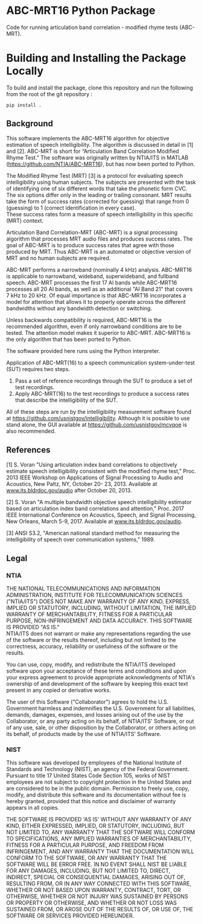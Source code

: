 # ABC-MRT16 Python Package
Code for running articulation band correlation - modified rhyme tests (ABC-MRT). 

# Building and Installing the Package Locally

To build and install the package, clone this repository and run the following
from the root of the git repository :

```
pip install .
```

## Background
This software implements the ABC-MRT16 algorithm for objective estimation of
speech intelligibility.  The algorithm is discussed in detail in [1] and [2].
ABC-MRT is short for “Articulation Band Correlation Modified Rhyme Test.” The
software was  originally written by NTIA/ITS in MATLAB 
(https://github.com/NTIA/ABC-MRT16), but has now been ported to Python.

The Modified Rhyme Test (MRT) [3] is a protocol for evaluating speech 
intelligibility using human subjects. The subjects are presented with the 
task of identifying one of six different words that take the phonetic form 
CVC.  The six options differ only in the leading or trailing consonant. 
MRT results take the form of success rates (corrected for guessing) that 
range from 0 (guessing) to 1 (correct identification in every case).  
These success rates form a measure of speech intelligibility in this 
specific (MRT) context.

Articulation Band Correlation-MRT (ABC-MRT) is a signal processing 
algorithm that processes MRT audio files and produces success rates.  The 
goal of ABC-MRT is to produce success rates that agree with those produced 
by MRT. Thus ABC-MRT is an automated or objective version of MRT and no 
human subjects are required.
  
ABC-MRT performs a narrowband (nominally 4 kHz) analysis. ABC-MRT16
is applicable to narrowband, wideband, superwideband, and fullband speech.
ABC-MRT processes the first 17 AI bands while ABC-MRT16 processes all 20 AI
bands, as well as an additional "AI Band 21" that covers 7 kHz to 20 kHz.
Of equal importance is that ABC-MRT16 incorporates a model for attention
that allows it to properly operate across the different bandwidths without
any bandwidth detection or switching.

Unless backwards compatibility is required, ABC-MRT16 is the recommended
algorithm, even if only narrowband conditions are to be tested. The 
attention model makes it superior to ABC-MRT. ABC-MRT16 is the only algorithm
that has been ported to Python.

The software provided here runs using the Python interpreter.

Application of ABC-MRT(16) to a speech communication system-under-test (SUT) 
requires two steps.
1.  Pass a set of reference recordings through the SUT to produce a set 
of test recordings.
2.  Apply ABC-MRT(16) to the test recordings to produce a success rates that 
describe the intelligibility of the SUT.

All of these steps are run by the intelligibility measurement software found at
<https://github.com/usnistgov/intelligibility>. Although it is possible to use
stand alone, the GUI available at <https://github.com/usnistgov/mcvqoe> is also
recommended.


## References
[1] S. Voran "Using articulation index band correlations to objectively 
estimate speech intelligibility consistent with the modified rhyme test," 
Proc. 2013 IEEE Workshop on Applications of Signal Processing to Audio and
Acoustics, New Paltz, NY, October 20- 23, 2013.  Available at 
www.its.bldrdoc.gov/audio after October 20, 2013.

[2] S. Voran "A multiple bandwidth objective speech intelligibility 
estimator based on articulation index band correlations and attention,"
Proc. 2017 IEEE International Conference on Acoustics, Speech, and 
Signal Processing, New Orleans, March 5-9, 2017.  Available at
www.its.bldrdoc.gov/audio.

[3] ANSI S3.2, "American national standard method for measuring the 
intelligibility of speech over communication systems," 1989.


## Legal

### NTIA

THE NATIONAL TELECOMMUNICATIONS AND INFORMATION ADMINISTRATION, INSTITUTE 
FOR TELECOMMUNICATION SCIENCES ("NTIA/ITS") DOES NOT MAKE ANY WARRANTY OF 
ANY KIND, EXPRESS, IMPLIED OR STATUTORY, INCLUDING, WITHOUT LIMITATION, 
THE IMPLIED WARRANTY OF MERCHANTABILITY, FITNESS FOR A PARTICULAR PURPOSE, 
NON-INFRINGEMENT AND DATA ACCURACY.  THIS SOFTWARE IS PROVIDED "AS IS."  
NTIA/ITS does not warrant or make any representations regarding the use of 
the software or the results thereof, including but not limited to the 
correctness, accuracy, reliability or usefulness of the software or the 
results.

You can use, copy, modify, and redistribute the NTIA/ITS developed 
software upon your acceptance of these terms and conditions and upon your 
express agreement to provide appropriate acknowledgments of NTIA's 
ownership of and development of the software by keeping this exact text 
present in any copied or derivative works.

The user of this Software ("Collaborator") agrees to hold the U.S. 
Government harmless and indemnifies the U.S. Government for all 
liabilities, demands, damages, expenses, and losses arising out of
the use by the Collaborator, or any party acting on its behalf, of 
NTIA/ITS' Software, or out of any use, sale, or other disposition by the 
Collaborator, or others acting on its behalf, of products made
by the use of NTIA/ITS' Software.

### NIST

This software was developed by employees of the National Institute of Standards 
and Technology (NIST), an agency of the Federal Government. Pursuant to title 17 
United States Code Section 105, works of NIST employees are not subject to 
copyright protection in the United States and are considered to be in the public 
domain. Permission to freely use, copy, modify, and distribute this software and 
its documentation without fee is hereby granted, provided that this notice and 
disclaimer of warranty appears in all copies.

THE SOFTWARE IS PROVIDED 'AS IS' WITHOUT ANY WARRANTY OF ANY KIND, EITHER 
EXPRESSED, IMPLIED, OR STATUTORY, INCLUDING, BUT NOT LIMITED TO, ANY WARRANTY 
THAT THE SOFTWARE WILL CONFORM TO SPECIFICATIONS, ANY IMPLIED WARRANTIES OF 
MERCHANTABILITY, FITNESS FOR A PARTICULAR PURPOSE, AND FREEDOM FROM INFRINGEMENT, 
AND ANY WARRANTY THAT THE DOCUMENTATION WILL CONFORM TO THE SOFTWARE, OR ANY 
WARRANTY THAT THE SOFTWARE WILL BE ERROR FREE. IN NO EVENT SHALL NIST BE LIABLE 
FOR ANY DAMAGES, INCLUDING, BUT NOT LIMITED TO, DIRECT, INDIRECT, SPECIAL OR 
CONSEQUENTIAL DAMAGES, ARISING OUT OF, RESULTING FROM, OR IN ANY WAY CONNECTED 
WITH THIS SOFTWARE, WHETHER OR NOT BASED UPON WARRANTY, CONTRACT, TORT, OR 
OTHERWISE, WHETHER OR NOT INJURY WAS SUSTAINED BY PERSONS OR PROPERTY OR 
OTHERWISE, AND WHETHER OR NOT LOSS WAS SUSTAINED FROM, OR AROSE OUT OF THE 
RESULTS OF, OR USE OF, THE SOFTWARE OR SERVICES PROVIDED HEREUNDER.
